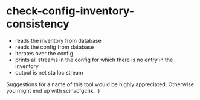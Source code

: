 check-config-inventory-consistency
==================================

* reads the inventory from database
* reads the config from database
* iterates over the config
* prints all streams in the config for which there is no entry in the inventory
* output is net sta loc stream

Suggestions for a name of this tool would be highly appreciated. Otherwise you might end up with scinvcfgchk. :)
